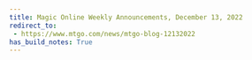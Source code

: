 ```yaml
---
title: Magic Online Weekly Announcements, December 13, 2022
redirect_to:
 - https://www.mtgo.com/news/mtgo-blog-12132022
has_build_notes: True
---
```

